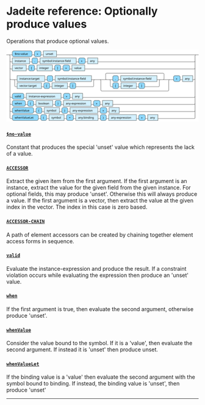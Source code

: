 <!---
  This markdown file was generated. Do not edit.
  -->

# Jadeite reference: Optionally produce values

Operations that produce optional values.

!["optional-out"](./halite-bnf-diagrams/optional-out-j.svg)

#### [`$no-value`](jadeite-full-reference.md#_Dno-value)

Constant that produces the special 'unset' value which represents the lack of a value.

#### [`ACCESSOR`](jadeite-full-reference.md#ACCESSOR)

Extract the given item from the first argument. If the first argument is an instance, extract the value for the given field from the given instance. For optional fields, this may produce 'unset'. Otherwise this will always produce a value. If the first argument is a vector, then extract the value at the given index in the vector. The index in this case is zero based.

#### [`ACCESSOR-CHAIN`](jadeite-full-reference.md#ACCESSOR-CHAIN)

A path of element accessors can be created by chaining together element access forms in sequence.

#### [`valid`](jadeite-full-reference.md#valid)

Evaluate the instance-expression and produce the result. If a constraint violation occurs while evaluating the expression then produce an 'unset' value.

#### [`when`](jadeite-full-reference.md#when)

If the first argument is true, then evaluate the second argument, otherwise produce 'unset'.

#### [`whenValue`](jadeite-full-reference.md#whenValue)

Consider the value bound to the symbol. If it is a 'value', then evaluate the second argument. If instead it is 'unset' then produce unset.

#### [`whenValueLet`](jadeite-full-reference.md#whenValueLet)

If the binding value is a 'value' then evaluate the second argument with the symbol bound to binding. If instead, the binding value is 'unset', then produce 'unset'

---
